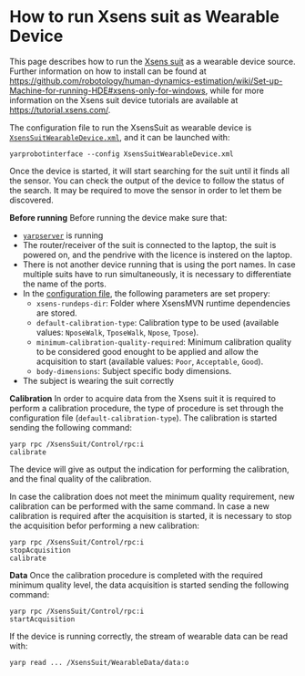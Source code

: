 # How to run Xsens suit as Wearable Device

This page describes how to run the [Xsens suit](https://www.xsens.com/motion-capture) as a wearable device source. Further information on how to install can be found at https://github.com/robotology/human-dynamics-estimation/wiki/Set-up-Machine-for-running-HDE#xsens-only-for-windows, while for more information on the Xsens suit device tutorials are available at https://tutorial.xsens.com/.

The configuration file to run the XsensSuit as wearable device is [`XsensSuitWearableDevice.xml`](https://github.com/robotology/wearables/blob/master/app/xml/XsensSuitWearableDevice.xml), and it can be launched with:
```
yarprobotinterface --config XsensSuitWearableDevice.xml
```
Once the device is started, it will start searching for the suit until it finds all the sensor. You can check the output of the device to follow the status of the search. It may be required to move the sensor in order to let them be discovered.

**Before running**
Before running the device make sure that:
- [`yarpserver`](https://www.yarp.it/yarpserver.html) is running
- The router/receiver of the suit is connected to the laptop, the suit is powered on, and the pendrive with the licence is instered on the laptop.
- There is not another device running that is using the port names. In case multiple suits have to run simultaneously, it is necessary to differentiate the name of the ports.
- In the [configuration file](https://github.com/robotology/wearables/blob/master/app/xml/XsensSuitWearableDevice.xml), the following parameters are set propery:
  - `xsens-rundeps-dir`: Folder where XsensMVN runtime dependencies are stored.
  - `default-calibration-type`: Calibration type to be used (available values: `NposeWalk`, `TposeWalk`, `Npose`, `Tpose`).
  - `minimum-calibration-quality-required`: Minimum calibration quality to be considered good enought to be applied and allow the acquisition to start (available values: `Poor`, `Acceptable`, `Good`).
  - `body-dimensions`: Subject specific body dimensions.
- The subject is wearing the suit correctly 

**Calibration**
In order to acquire data from the Xsens suit it is required to perform a calibration procedure, the type of procedure is set through the configuration file (`default-calibration-type`).
The calibration is started sending the following command:
```
yarp rpc /XsensSuit/Control/rpc:i
calibrate
```
The device will give as output the indication for performing the calibration, and the final quality of the calibration.

In case the calibration does not meet the minimum quality requirement, new calibration can be performed with the same command. In case a new calibration is required after the acquisition is started, it is necessary to stop the acquisition befor performing a new calibration:
```
yarp rpc /XsensSuit/Control/rpc:i
stopAcquisition
calibrate
```

**Data**
Once the calibration procedure is completed with the required minimum quality level, the data acquisition is started sending the following command:
```
yarp rpc /XsensSuit/Control/rpc:i
startAcquisition
```
If the device is running correctly, the stream of wearable data can be read with:
```
yarp read ... /XsensSuit/WearableData/data:o
```